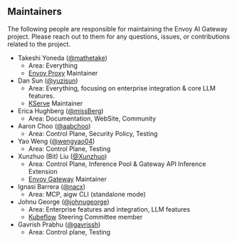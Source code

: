 ## Maintainers

The following people are responsible for maintaining the Envoy AI Gateway project.
Please reach out to them for any questions, issues, or contributions related to the project.

- Takeshi Yoneda ([@mathetake](https://github.com/mathetake))
  - Area: Everything
  - [Envoy Proxy](https://github.com/envoyproxy/envoy) Maintainer
- Dan Sun ([@yuzisun](https://github.com/yuzisun))
  - Area: Everything, focusing on enterprise integration & core LLM features.
  - [KServe](https://github.com/kserve/kserve) Maintainer
- Erica Hughberg ([@missBerg](https://github.com/missBerg))
  - Area: Documentation, WebSite, Community
- Aaron Choo ([@aabchoo](https://github.com/aabchoo))
  - Area: Control Plane, Security Policy, Testing
- Yao Weng ([@wengyao04](https://github.com/wengyao04))
  - Area: Control Plane, Testing
- Xunzhuo (Bit) Liu ([@Xunzhuo](https://github.com/Xunzhuo))
  - Area: Control Plane, Inference Pool & Gateway API Inference Extension
  - [Envoy Gateway](https://github.com/envoyproxy/gateway) Maintainer
- Ignasi Barrera ([@nacx](https://github.com/nacx))
  - Area: MCP, aigw CLI (standalone mode)
- Johnu George ([@johnugeorge](https://github.com/johnugeorge))
  - Area: Enterprise features and integration, LLM features
  - [Kubeflow](https://github.com/kubeflow/kubeflow) Steering Committee member
- Gavrish Prabhu ([@gavrissh](https://github.com/gavrissh))
  - Area: Control plane, Testing
